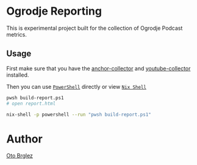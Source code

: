 # Ogrodje Reporting

This is experimental project built for the collection of Ogrodje Podcast metrics.

## Usage

First make sure that you have the [anchor-collector] and [youtube-collector] installed.

Then you can use [`PowerShell`][powershell] directly or view [`Nix Shell`][nix-shell]

```bash
pwsh build-report.ps1
# open report.html
```

```bash
nix-shell -p powershell --run "pwsh build-report.ps1"
```

# Author

[Oto Brglez](https://github.com/otobrglez)

[anchor-collector]: https://github.com/otobrglez/anchor-collector
[youtube-collector]: https://github.com/otobrglez/youtube-collector
[powershell]: https://learn.microsoft.com/en-us/powershell/
[nix-shell]: https://nixos.org/manual/nix/stable/command-ref/nix-shell.html
